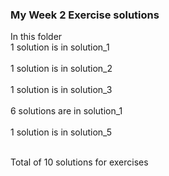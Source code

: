 <h3> My Week 2 Exercise solutions</h3>

In this folder 
<br> 1 solution is in solution_1<br>
<br> 1 solution is in solution_2<br>
<br> 1 solution is in solution_3<br>
<br> 6 solutions are in solution_1<br>
<br> 1 solution is in solution_5<br>

<br> Total of 10 solutions for exercises<br>
